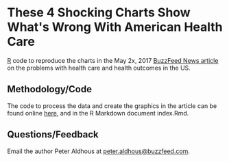 # These 4 Shocking Charts Show What's Wrong With American Health Care

[R](https://www.r-project.org/) code to reproduce the charts in the May 2x, 2017 [BuzzFeed News article](https://www.buzzfeed.com/peteraldhous/american-health-care) on the problems with health care and health outcomes in the US.

## Methodology/Code

The code to process the data and create the graphics in the article can be found online [here](https://buzzfeednews.github.io/2017-05-us-health-care/), and in the R Markdown document index.Rmd.


## Questions/Feedback

Email the author Peter Aldhous at peter.aldhous@buzzfeed.com.


